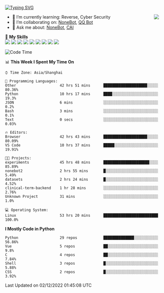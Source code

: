 [![Typing SVG](https://readme-typing-svg.herokuapp.com?size=25&duration=2500&color=8C43EA&vCenter=true&width=200&height=40&lines=Hi+there+%F0%9F%91%8B%F0%9F%8F%BB;I'm+yanyongyu)](https://git.io/typing-svg)

<a href="#">
  <img align="right" src="https://github-readme-stats.vercel.app/api?username=yanyongyu&count_private=true&show_icons=true&bg_color=15,f2f7fd,E0EAFC" />
</a>

- 🌱 I’m currently learning: Reverse, Cyber Security
- 👯 I’m collaborating on: [NoneBot](https://github.com/nonebot), [QQ Bot](https://github.com/Mrs4s/go-cqhttp)
- 💬 Ask me about: [NoneBot](https://github.com/nonebot), [CAI](https://github.com/cscs181/CAI)

🌟 **My Skills**  
![](https://img.shields.io/badge/-Python-3e74a2?style=flat-square&logo=Python&logoColor=fff)
![](https://img.shields.io/badge/-Node.js-339933?style=flat-square&logo=Node.js&logoColor=fff)
![](https://img.shields.io/badge/-Vue-4fc08d?style=flat-square&logo=Vue.js&logoColor=fff)
![](https://img.shields.io/badge/-React-2d98ce?style=flat-square&logo=React&logoColor=fff)
![](https://img.shields.io/badge/-Docker-2496ED?style=flat-square&logo=Docker&logoColor=fff)
![](https://img.shields.io/badge/-Linux-000000?style=flat-square&logo=Linux&logoColor=fff)
![](https://img.shields.io/badge/-MySQL-4479A1?style=flat-square&logo=MySQL&logoColor=fff)
![](https://img.shields.io/badge/-Redis-DC382D?style=flat-square&logo=Redis&logoColor=fff)
![](https://img.shields.io/badge/-MongoDB-47A248?style=flat-square&logo=MongoDB&logoColor=fff)

<!--START_SECTION:waka-->
![Code Time](http://img.shields.io/badge/Code%20Time-3%2C311%20hrs%2039%20mins-blue)

📊 **This Week I Spent My Time On** 

```text
⌚︎ Time Zone: Asia/Shanghai

💬 Programming Languages: 
Other                    42 hrs 51 mins      ████████████████████░░░░░   80.36% 
Python                   10 hrs 17 mins      ████░░░░░░░░░░░░░░░░░░░░░   19.3% 
JSON                     6 mins              ░░░░░░░░░░░░░░░░░░░░░░░░░   0.2% 
Bash                     3 mins              ░░░░░░░░░░░░░░░░░░░░░░░░░   0.1% 
Text                     0 secs              ░░░░░░░░░░░░░░░░░░░░░░░░░   0.03%

🔥 Editors: 
Browser                  42 hrs 43 mins      ████████████████████░░░░░   80.09% 
VS Code                  10 hrs 37 mins      █████░░░░░░░░░░░░░░░░░░░░   19.91%

🐱‍💻 Projects: 
experiments              45 hrs 48 mins      █████████████████████░░░░   85.89% 
nonebot2                 2 hrs 55 mins       █░░░░░░░░░░░░░░░░░░░░░░░░   5.49% 
datasets                 2 hrs 24 mins       █░░░░░░░░░░░░░░░░░░░░░░░░   4.52% 
clinical-term-backend    1 hr 28 mins        ░░░░░░░░░░░░░░░░░░░░░░░░░   2.76% 
Unknown Project          31 mins             ░░░░░░░░░░░░░░░░░░░░░░░░░   1.0%

💻 Operating System: 
Linux                    53 hrs 20 mins      █████████████████████████   100.0%

```

**I Mostly Code in Python** 

```text
Python                   29 repos            ██████████████░░░░░░░░░░░   56.86% 
Vue                      5 repos             ██░░░░░░░░░░░░░░░░░░░░░░░   9.8% 
C                        4 repos             ██░░░░░░░░░░░░░░░░░░░░░░░   7.84% 
Shell                    3 repos             █░░░░░░░░░░░░░░░░░░░░░░░░   5.88% 
CSS                      2 repos             █░░░░░░░░░░░░░░░░░░░░░░░░   3.92%

```



 Last Updated on 02/12/2022 01:45:08 UTC
<!--END_SECTION:waka-->
